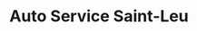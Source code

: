 ---
title: "Auto Service Saint-Leu"
url: /saint-leu-la-foret/auto-service-saint-leu/
shop: voiture
---